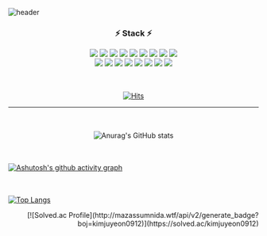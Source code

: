 ![header](https://capsule-render.vercel.app/api?type=waving&color=gradient&customColorList=2,3,4&height=250&section=header&text=Juyeon%27s%20GitHub&fontSize=75&fontAlign=50)
<div align="center">

  <h3>⚡ Stack ⚡</h3>
  <img src="https://img.shields.io/badge/HTML5-E34F26?style=flat-square&logo=HTML5&logoColor=white"/> 
  <img src="https://img.shields.io/badge/CSS3-1572B6?style=flat-square&logo=CSS3&logoColor=white"/> 
  <img src="https://img.shields.io/badge/JavaScript-F7DF1E?style=flat-square&logo=JavaScript&logoColor=white"/> 
  <img src="https://img.shields.io/badge/Python-0A9EDC?style=flat-square&logo=Python&logoColor=white"/> 
  <img src="https://img.shields.io/badge/C-A8B9CC?style=flat-square&logo=C&logoColor=white"/> 
  <img src="https://img.shields.io/badge/-C%23-000000?style=flat-square&logo=Csharp&logoColor=white"/> 
  <img src="https://img.shields.io/badge/Go-00ADD8?style=flat-square&logo=Go&logoColor=white"/>
  <img src="https://img.shields.io/badge/java-007396?style=flat-square&logo=java&logoColor=white"/>
  <img src="https://img.shields.io/badge/jQuery-0769AD?style=flat-square&logo=jQuery&logoColor=white"/>
  <br>
  <img src="https://img.shields.io/badge/ORACLE-F80000?style=flat-square&logo=oracle&logoColor=white"/>
  <img src="https://img.shields.io/badge/SQLite-003B57?style=flat-square&logo=SQLite&logoColor=white"/> 
  <img src="https://img.shields.io/badge/Firebase-FFCA28?style=flat-square&logo=Firebase&logoColor=white"/> 
  <img src="https://img.shields.io/badge/MySQL-4479A1?style=flat-square&logo=MySQL&logoColor=white"/> 
  <img src="https://img.shields.io/badge/Android-3DDC84?style=flat-square&logo=Android&logoColor=white"/> 
  <img src="https://img.shields.io/badge/GitHub-181717?style=flat-square&logo=GitHub&logoColor=white"/>  
  <img src="https://img.shields.io/badge/Spring-6DB33F?style=flat-square&logo=Spring&logoColor=white"/> 
  <img src="https://img.shields.io/badge/Anaconda-44A833?style=flat-square&logo=Anaconda&logoColor=white"/>
<br><br><br>
  
[![Hits](https://hits.seeyoufarm.com/api/count/incr/badge.svg?url=https%3A%2F%2Fgithub.com%2FK-Juyeon&count_bg=%234CFF8B&title_bg=%234D564D&icon=&icon_color=%23E7E7E7&title=hits&edge_flat=false)](https://hits.seeyoufarm.com)

<hr>

<br><br>
![Anurag's GitHub stats](https://github-readme-stats.vercel.app/api?username=K-Juyeon&show_icons=true&theme=vue)
</div>

<br><br>
[![Ashutosh's github activity graph](https://github-readme-activity-graph.vercel.app/graph?username=K-Juyeon&theme=vue)](https://github.com/ashutosh00710/github-readme-activity-graph)

<br><br>
[![Top Langs](https://github-readme-stats.vercel.app/api/top-langs/?username=K-Juyeon&layout=compact)](https://github.com/anuraghazra/github-readme-stats)
<div align="right">
  [![Solved.ac Profile](http://mazassumnida.wtf/api/v2/generate_badge?boj=kimjuyeon0912)](https://solved.ac/kimjuyeon0912)
</div>

<!--
**K-Juyeon/K-Juyeon** is a ✨ _special_ ✨ repository because its `README.md` (this file) appears on your GitHub profile.

Here are some ideas to get you started:

- 🔭 I’m currently working on ...
- 🌱 I’m currently learning ...
- 👯 I’m looking to collaborate on ...
- 🤔 I’m looking for help with ...
- 💬 Ask me about ...
- 📫 How to reach me: ...
- 😄 Pronouns: ...
- ⚡ Fun fact: ...
-->
